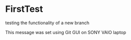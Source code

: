 # FirstTest
testing the functionality of a new branch

This message was set using Git GUI on SONY VAIO laptop